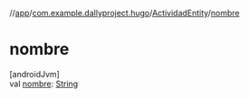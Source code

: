 //[app](../../../index.md)/[com.example.dallyproject.hugo](../index.md)/[ActividadEntity](index.md)/[nombre](nombre.md)

# nombre

[androidJvm]\
val [nombre](nombre.md): [String](https://kotlinlang.org/api/latest/jvm/stdlib/kotlin/-string/index.html)
